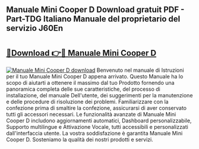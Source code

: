 ## Manuale Mini Cooper D Download gratuit PDF - Part-TDG Italiano Manuale del proprietario del servizio J60En

# <h2><a href="http://dfffngx.blite.top/?on=Manuale+Mini+Cooper+D">🔗Download 👉🔴 Manuale Mini Cooper D</a></h2>

[![Manuale Mini Cooper D download](https://i.imgur.com/lujVjoI.png)](http://dfffngx.blite.top/?on=Manuale+Mini+Cooper+D)
Benvenuto nel manuale di Istruzioni per il tuo Manuale Mini Cooper D appena arrivato. Questo Manuale ha lo scopo di aiutarti a ottenere il massimo dal tuo Prodotto fornendo una panoramica completa delle sue caratteristiche, del processo di installazione, del manuale Dell'utente, dei suggerimenti per la manutenzione e delle procedure di risoluzione dei problemi. Familiarizzare con la confezione prima di smaltire la confezione, assicurarsi di aver conservato tutti gli accessori necessari. Le funzionalità avanzate di Manuale Mini Cooper D includono aggiornamenti automatici, Dashboard personalizzabile, Supporto multilingue e Attivazione Vocale, tutti accessibili e personalizzati dall'interfaccia utente. La vostra soddisfazione è garantita Manuale Mini Cooper D. Sosteniamo la qualità dei nostri prodotti e servizi.
